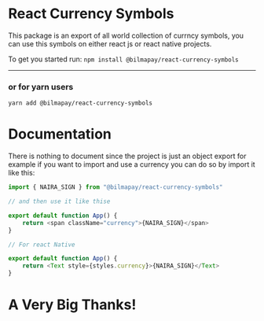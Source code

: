 # React Currency Symbols

This package is an export of all world collection of currncy symbols, you can use this symbols on either react js or react native projects.

To get you started run:
`npm install @bilmapay/react-currency-symbols`

---

### or for yarn users

`yarn add @bilmapay/react-currency-symbols`

# Documentation

There is nothing to document since the project is just an object export for example if you want to import and use a currency you can do so by import it like this:

```js
import { NAIRA_SIGN } from "@bilmapay/react-currency-symbols"

// and then use it like thise

export default function App() {
	return <span className="currency">{NAIRA_SIGN}</span>
}

// For react Native

export default function App() {
	return <Text style={styles.currency}>{NAIRA_SIGN}</Text>
}
```

# A Very Big Thanks!
